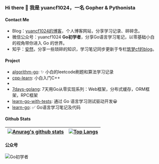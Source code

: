 ### Hi there 👋 我是 yuancf1024，一名 Gopher & Pythonista

#### Contact Me

* Blog：[yuancf1024的博客](https://yuancf1024.github.io/)，个人博客网站，分享学习记录、碎碎念。
* 微信公众号：yuancf1024 **Go初学者**，分享Go语言学习笔记，以零基础小白的视角带你进入 Go 的世界。
* 知乎：[安然](https://www.zhihu.com/people/zhumengcf)，分享一些琐碎的知识，学习笔记同步更新于专栏[筑梦cf的blog](https://www.zhihu.com/column/c_1442897142885548032)。

#### Project

* [algorithm-go](https://github.com/yuancf1024/algorithm-go): ✨ 小白的leetcode刷题和算法学习记录
* [cpp-learn](https://github.com/yuancf1024/cpp-learn): 小白入门C++
* 
* [7days-golang](https://github.com/yuancf1024/7days-golang.git): 7天用Go从零实现系列：Web框架，分布式缓存，ORM框架，RPC框架
* [learn-go-with-tests](https://github.com/yuancf1024/learn-go-with-tests): 通过 Go 语言学习测试驱动开发😀
* [learn-go](https://github.com/yuancf1024/learn-go.git): ✅ Go语言学习笔记及代码

<!--
* [Coding-cf](https://github.com/yuancf1024/Coding-cf): some practice code for learning go, java, cloudcomputing & algorithm(一些平平无奇的学习代码~)
* [ultimate-go-cn](https://github.com/yuancf1024/ultimate-go-cn): Go学习终极笔记 The Ultimate Go Study Guide-CN
-->


#### Github Stats

| [![Anurag's github stats](https://github-readme-stats.vercel.app/api?username=yuancf1024)](https://github.com/anuraghazra/github-readme-stats) | [![Top Langs](https://github-readme-stats.vercel.app/api/top-langs/?username=yuancf1024&hide=javascript,html,css)](https://github.com/anuraghazra/github-readme-stats) |
| ------------------------------------------------------------ | ------------------------------------------------------------ |

#### 公众号
![Go初学者](https://i.loli.net/2021/11/16/8rL6fPq49ypSlAi.png)

<!--
**yuancf1024/yuancf1024** is a ✨ _special_ ✨ repository because its `README.md` (this file) appears on your GitHub profile.

Here are some ideas to get you started:

- 🔭 I’m currently working on ...
- 🌱 I’m currently learning ...
- 👯 I’m looking to collaborate on ...
- 🤔 I’m looking for help with ...
- 💬 Ask me about ...
- 📫 How to reach me: ...
- 😄 Pronouns: ...
- ⚡ Fun fact: ...
-->
